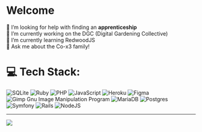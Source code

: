 # Welcome

🤝 I’m looking for help with finding an <b>apprenticeship</b><br>
🔭 I’m currently working on the DGC (Digital Gardening Collective)<br>
🌱 I’m currently learning RedwoodJS<br>
💬 Ask me about the Co-x3 family!<br>

# 💻 Tech Stack:
![SQLite](https://img.shields.io/badge/sqlite-%2307405e.svg?style=plastic&logo=sqlite&logoColor=white) ![Ruby](https://img.shields.io/badge/ruby-%23CC342D.svg?style=plastic&logo=ruby&logoColor=white) ![PHP](https://img.shields.io/badge/php-%23777BB4.svg?style=plastic&logo=php&logoColor=white) ![JavaScript](https://img.shields.io/badge/javascript-%23323330.svg?style=plastic&logo=javascript&logoColor=%23F7DF1E) ![Heroku](https://img.shields.io/badge/heroku-%23430098.svg?style=plastic&logo=heroku&logoColor=white) 	![Figma](https://img.shields.io/badge/figma-%23F24E1E.svg?style=plastic&logo=figma&logoColor=white) ![Gimp Gnu Image Manipulation Program](https://img.shields.io/badge/Gimp-657D8B?style=plastic&logo=gimp&logoColor=FFFFFF) ![MariaDB](https://img.shields.io/badge/MariaDB-003545?style=plastic&logo=mariadb&logoColor=white) ![Postgres](https://img.shields.io/badge/postgres-%23316192.svg?style=plastic&logo=postgresql&logoColor=white) ![Symfony](https://img.shields.io/badge/symfony-%23000000.svg?style=plastic&logo=symfony&logoColor=white) ![Rails](https://img.shields.io/badge/rails-%23CC0000.svg?style=plastic&logo=ruby-on-rails&logoColor=white) ![NodeJS](https://img.shields.io/badge/node.js-6DA55F?style=plastic&logo=node.js&logoColor=white)

---
[![](https://visitcount.itsvg.in/api?id=starkoreba&icon=0&color=0)](https://visitcount.itsvg.in)

<!-- Proudly created with GPRM ( https://gprm.itsvg.in ) -->
